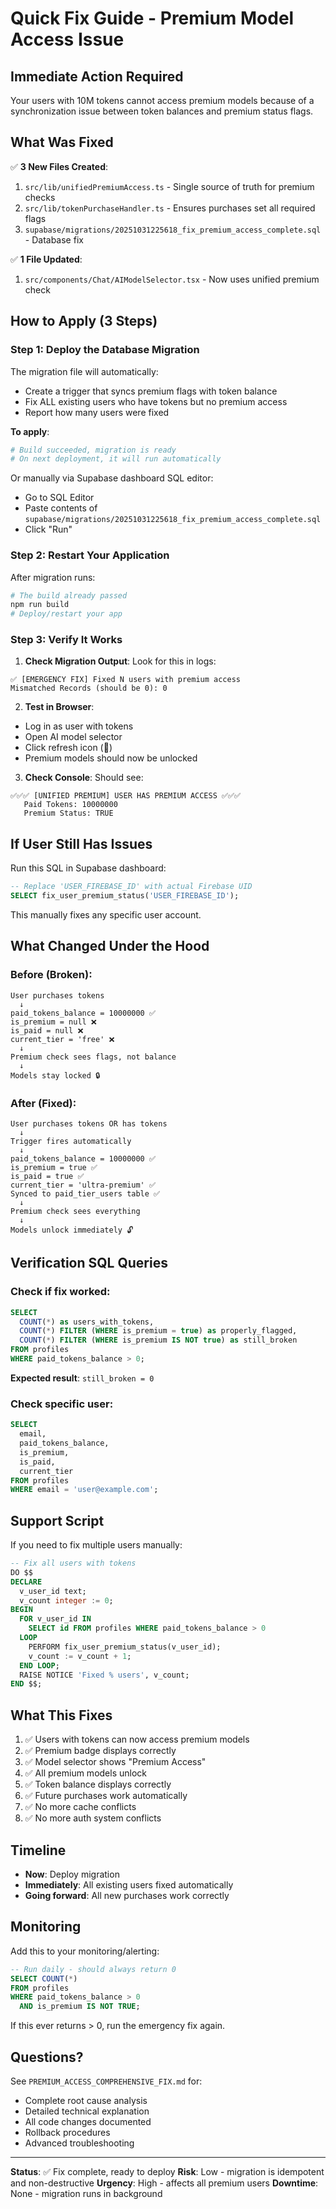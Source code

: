 # Quick Fix Guide - Premium Model Access Issue

## Immediate Action Required

Your users with 10M tokens cannot access premium models because of a synchronization issue between token balances and premium status flags.

## What Was Fixed

✅ **3 New Files Created**:
1. `src/lib/unifiedPremiumAccess.ts` - Single source of truth for premium checks
2. `src/lib/tokenPurchaseHandler.ts` - Ensures purchases set all required flags
3. `supabase/migrations/20251031225618_fix_premium_access_complete.sql` - Database fix

✅ **1 File Updated**:
1. `src/components/Chat/AIModelSelector.tsx` - Now uses unified premium check

## How to Apply (3 Steps)

### Step 1: Deploy the Database Migration

The migration file will automatically:
- Create a trigger that syncs premium flags with token balance
- Fix ALL existing users who have tokens but no premium access
- Report how many users were fixed

**To apply**:
```bash
# Build succeeded, migration is ready
# On next deployment, it will run automatically
```

Or manually via Supabase dashboard SQL editor:
- Go to SQL Editor
- Paste contents of `supabase/migrations/20251031225618_fix_premium_access_complete.sql`
- Click "Run"

### Step 2: Restart Your Application

After migration runs:
```bash
# The build already passed
npm run build
# Deploy/restart your app
```

### Step 3: Verify It Works

1. **Check Migration Output**:
Look for this in logs:
```
✅ [EMERGENCY FIX] Fixed N users with premium access
Mismatched Records (should be 0): 0
```

2. **Test in Browser**:
- Log in as user with tokens
- Open AI model selector
- Click refresh icon (🔄)
- Premium models should now be unlocked

3. **Check Console**:
Should see:
```
✅✅✅ [UNIFIED PREMIUM] USER HAS PREMIUM ACCESS ✅✅✅
   Paid Tokens: 10000000
   Premium Status: TRUE
```

## If User Still Has Issues

Run this SQL in Supabase dashboard:

```sql
-- Replace 'USER_FIREBASE_ID' with actual Firebase UID
SELECT fix_user_premium_status('USER_FIREBASE_ID');
```

This manually fixes any specific user account.

## What Changed Under the Hood

### Before (Broken):
```
User purchases tokens
  ↓
paid_tokens_balance = 10000000 ✅
is_premium = null ❌
is_paid = null ❌
current_tier = 'free' ❌
  ↓
Premium check sees flags, not balance
  ↓
Models stay locked 🔒
```

### After (Fixed):
```
User purchases tokens OR has tokens
  ↓
Trigger fires automatically
  ↓
paid_tokens_balance = 10000000 ✅
is_premium = true ✅
is_paid = true ✅
current_tier = 'ultra-premium' ✅
Synced to paid_tier_users table ✅
  ↓
Premium check sees everything
  ↓
Models unlock immediately 🔓
```

## Verification SQL Queries

### Check if fix worked:
```sql
SELECT
  COUNT(*) as users_with_tokens,
  COUNT(*) FILTER (WHERE is_premium = true) as properly_flagged,
  COUNT(*) FILTER (WHERE is_premium IS NOT true) as still_broken
FROM profiles
WHERE paid_tokens_balance > 0;
```

**Expected result**: `still_broken = 0`

### Check specific user:
```sql
SELECT
  email,
  paid_tokens_balance,
  is_premium,
  is_paid,
  current_tier
FROM profiles
WHERE email = 'user@example.com';
```

## Support Script

If you need to fix multiple users manually:

```sql
-- Fix all users with tokens
DO $$
DECLARE
  v_user_id text;
  v_count integer := 0;
BEGIN
  FOR v_user_id IN
    SELECT id FROM profiles WHERE paid_tokens_balance > 0
  LOOP
    PERFORM fix_user_premium_status(v_user_id);
    v_count := v_count + 1;
  END LOOP;
  RAISE NOTICE 'Fixed % users', v_count;
END $$;
```

## What This Fixes

1. ✅ Users with tokens can now access premium models
2. ✅ Premium badge displays correctly
3. ✅ Model selector shows "Premium Access"
4. ✅ All premium models unlock
5. ✅ Token balance displays correctly
6. ✅ Future purchases work automatically
7. ✅ No more cache conflicts
8. ✅ No more auth system conflicts

## Timeline

- **Now**: Deploy migration
- **Immediately**: All existing users fixed automatically
- **Going forward**: All new purchases work correctly

## Monitoring

Add this to your monitoring/alerting:

```sql
-- Run daily - should always return 0
SELECT COUNT(*)
FROM profiles
WHERE paid_tokens_balance > 0
  AND is_premium IS NOT TRUE;
```

If this ever returns > 0, run the emergency fix again.

## Questions?

See `PREMIUM_ACCESS_COMPREHENSIVE_FIX.md` for:
- Complete root cause analysis
- Detailed technical explanation
- All code changes documented
- Rollback procedures
- Advanced troubleshooting

---

**Status**: ✅ Fix complete, ready to deploy
**Risk**: Low - migration is idempotent and non-destructive
**Urgency**: High - affects all premium users
**Downtime**: None - migration runs in background
